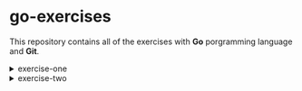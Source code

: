 # go-exercises

This repository contains all of the exercises with __Go__ porgramming language and __Git__.

<details>
<summary>exercise-one</summary>

* Enter in the hello folder
* Run the programm _hello.go_
* Type in the terminal the following commands and "Hello World" will be printed as a result
```bash
cd hello
go run .
> Hello, World
```
</details>

<details>
<summary>exercise-two</summary>

* Enter in the function folder
* Run the programm _function.go_
* Type in the terminal the following commands and "Hello World" alongside with "12" will be printed as results
```bash
cd function
go run function.go
> Hello, World
> 12
```
<details>
<summary>bonus</summary>

* Enter in the function-bonus folder
* Run the programm _function-bonus.go_
* Type in the terminal the following commands and "Your result is" alongside with the sum of the two numbers you chose will be printed as results
```bash
cd function-bonus
go run function-bonus.go
> Type a number 
> Type an other number
> Your result is <sum>
```
</details>

<details>
<summary>bonus-bonus</summary>

* Enter in the bonus-bonus-ex-2 folder
* Run the programm _bonus-bonus-ex-2.go_
* Type in the terminal the following commands and "Your result is" alongside with the result of the operation you chose will be printed
* If you use invalid operators this message will appear: `Operation not supported`
```bash
cd bonus-bonus-ex-2
go run bonus-bonus-ex-2.go
> Type a number 
> Choose an operator
> Type an other number
> Your result is <num>
```
</details>

<details>
<summary>3bonus</summary>

* Enter in the 3b-ex-2 folder
* Run the programm _3b-ex-2.go_
* Type in the terminal the following commands and it will be print the full operation alongside with its result 
* If you type 0 when the programm asks the number of number this message will appear: `No operation required`
* If you use invalid operators this message will appear: `Operation not supported`
```bash
cd 3b-ex-2
go 3b-ex-2.go
> Type a number 
> Choose an operator
> Type an other number
> ...
```
</details>

</details>